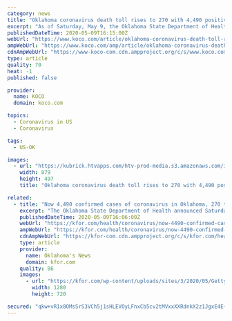 ```yaml
---
category: news
title: "Oklahoma coronavirus death toll rises to 270 with 4,490 positive cases statewide"
excerpt: "As of Saturday, May 9, the Oklahoma State Department of Health reported there are 4,490 confirmed positive coronavirus cases in the state, and that the number of virus-related deaths increased to 270."
publishedDateTime: 2020-05-09T16:15:00Z
webUrl: "https://www.koco.com/article/oklahoma-coronavirus-death-toll-rises-to-270-with-4490-positive-cases-statewide/32424085"
ampWebUrl: "https://www.koco.com/amp/article/oklahoma-coronavirus-death-toll-rises-to-270-with-4490-positive-cases-statewide/32424085"
cdnAmpWebUrl: "https://www-koco-com.cdn.ampproject.org/c/s/www.koco.com/amp/article/oklahoma-coronavirus-death-toll-rises-to-270-with-4490-positive-cases-statewide/32424085"
type: article
quality: 70
heat: -1
published: false

provider:
  name: KOCO
  domain: koco.com

topics:
  - Coronavirus in US
  - Coronavirus

tags:
  - US-OK

images:
  - url: "https://kubrick.htvapps.com/htv-prod-media.s3.amazonaws.com/images/coronavirus1-jpg-1584725207.jpg?crop=1.00xw:0.997xh;0,0&resize=1200:*"
    width: 879
    height: 497
    title: "Oklahoma coronavirus death toll rises to 270 with 4,490 positive cases statewide"

related:
  - title: "Now 4,490 confirmed cases of coronavirus in Oklahoma, 270 total COVID-19 deaths"
    excerpt: "The Oklahoma State Department of Health announced Saturday that there are now 4,490 confirmed cases COVID-19 in the state and 270 total deaths. Of the 270 total deaths so"
    publishedDateTime: 2020-05-09T16:06:00Z
    webUrl: "https://kfor.com/health/coronavirus/now-4490-confirmed-cases-of-coronavirus-in-oklahoma-270-total-covid-19-deaths/"
    ampWebUrl: "https://kfor.com/health/coronavirus/now-4490-confirmed-cases-of-coronavirus-in-oklahoma-270-total-covid-19-deaths/amp/"
    cdnAmpWebUrl: "https://kfor-com.cdn.ampproject.org/c/s/kfor.com/health/coronavirus/now-4490-confirmed-cases-of-coronavirus-in-oklahoma-270-total-covid-19-deaths/amp/"
    type: article
    provider:
      name: Oklahoma's News
      domain: kfor.com
    quality: 86
    images:
      - url: "https://kfor.com/wp-content/uploads/sites/3/2020/05/GettyImages-1213688615.jpg?w=724&h=483&crop=1&resize=1280,720"
        width: 1280
        height: 720

secured: "qkw+vR1x8OMsSrS3VCh5j1sHLEVOyLFnxCb5cv2tMVxxXXRdnkX2z1JgxE4E+zSAee/jxTTUPjbGZzKwuXWvaTZzvDuRw+Q3NDG6h6PHUifkr/qpSgVp+YGMuXIRoLBlWZDs31DLC6QbWt/qVwICyYrlx3NWmCwKXhTFCvFzc2cw0/JQC71dHJ/VsyS9LaXt+kq1FOnA3Y9ewV2XgWcSjRLA8nFgnh7dapO3ZyLU418wdAvFDUZRuJEBfEwvvT9kOJDP3Aks+flagztAN75Im22DUL9GEVg6QM+EeUNZORqlDOYwxpQARQII6Z+Bhe5B6ZNFkShkjZO6pQcVgwsg/bzfb/r6u69wCWJjLL4prOtu0EShTurZ3mvZoC8SQ7QpbHRsdw+/3LLjAMWtcdzQY6N2ckM0yhUqmnKULXLQh6b3rTOjgjiW0eo+x5AMCRbuzrE9jUSoxNCYVuycn7ezN3CA8BMgqqdlbImX6veL6no=;aVuwu09Z8opIKrXAiieGwA=="
---
```


